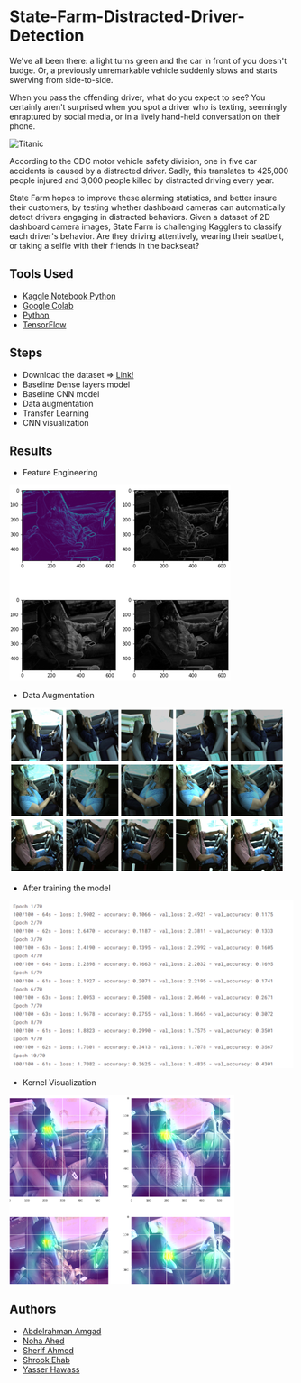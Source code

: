 # State-Farm-Distracted-Driver-Detection

We've all been there: a light turns green and the car in front of you doesn't budge. Or, a previously unremarkable vehicle suddenly slows and starts swerving from side-to-side.

When you pass the offending driver, what do you expect to see? You certainly aren't surprised when you spot a driver who is texting, seemingly enraptured by social media, or in a lively hand-held conversation on their phone.

<img src= "https://storage.googleapis.com/kaggle-competitions/kaggle/5048/media/drivers_statefarm.png" alt ="Titanic" style='width: 900px;height:300px'>

According to the CDC motor vehicle safety division, one in five car accidents is caused by a distracted driver. Sadly, this translates to 425,000 people injured and 3,000 people killed by distracted driving every year.

State Farm hopes to improve these alarming statistics, and better insure their customers, by testing whether dashboard cameras can automatically detect drivers engaging in distracted behaviors. Given a dataset of 2D dashboard camera images, State Farm is challenging Kagglers to classify each driver's behavior. Are they driving attentively, wearing their seatbelt, or taking a selfie with their friends in the backseat?

## Tools Used

* [Kaggle Notebook Python](https://jupyter.org/)
* [Google Colab](https://colab.research.google.com/)
* [Python](https://www.python.org/)
* [TensorFlow](https://www.tensorflow.org/)

## Steps

* Download the dataset => [Link!]( https://www.kaggle.com/c/state-farm-distracted-driver-detection)
* Baseline Dense layers model
* Baseline CNN model
* Data augmentation
* Transfer Learning
* CNN visualization

## Results

* Feature Engineering 

![](https://github.com/shrookehab/State-Farm-Distracted-Driver-Detection/blob/main/Results/Picture2.png)

* Data Augmentation

![](https://github.com/shrookehab/State-Farm-Distracted-Driver-Detection/blob/main/Results/Picture3.png)

* After training the model

![](https://github.com/shrookehab/State-Farm-Distracted-Driver-Detection/blob/main/Results/Picture1.png)

* Kernel Visualization

![](https://github.com/shrookehab/State-Farm-Distracted-Driver-Detection/blob/main/Results/Picture4.png)

## Authors 

* [Abdelrahman Amgad](https://github.com/AbdellrahmanAmgad)
* [Noha Ahed](https://github.com/nohaahed)
* [Sherif Ahmed](https://github.com/SkyGuy312)
* [Shrook Ehab](https://github.com/shrookehab)  
* [Yasser Hawass](https://github.com/YasserHawass)
